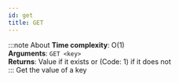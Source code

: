 ```yaml
---
id: get
title: GET
---
```

:::note About
**Time complexity**: O(1)  
**Arguments**: `GET <key>`  
**Returns**: Value if it exists or (Code: 1) if it does not  
:::
Get the value of a key